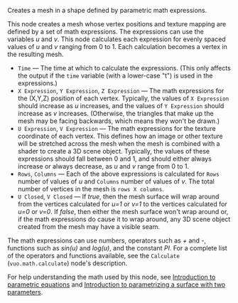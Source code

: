 Creates a mesh in a shape defined by parametric math expressions.

This node creates a mesh whose vertex positions and texture mapping are defined by a set of math expressions. The expressions can use the variables *u* and *v*. This node calculates each expression for evenly spaced values of *u* and *v* ranging from 0 to 1. Each calculation becomes a vertex in the resulting mesh. 

- `Time` — The time at which to calculate the expressions.  (This only affects the output if the `time` variable (with a lower-case "t") is used in the expressions.)
- `X Expression`, `Y Expression`, `Z Expression` — The math expressions for the (X,Y,Z) position of each vertex. Typically, the values of `X Expression` should increase as *u* increases, and the values of `Y Expression` should increase as *v* increases. (Otherwise, the triangles that make up the mesh may be facing backwards, which means they won't be drawn.) 
- `U Expression`, `V Expression` — The math expressions for the texture coordinate of each vertex. This defines how an image or other texture will be stretched across the mesh when the mesh is combined with a shader to create a 3D scene object. Typically, the values of these expressions should fall between 0 and 1, and should either always increase or always decrease, as *u* and *v* range from 0 to 1. 
- `Rows`, `Columns` — Each of the above expressions is calculated for `Rows` number of values of *u* and `Columns` number of values of *v*. The total number of vertices in the mesh is `rows X columns`. 
- `U Closed`, `V Closed` — If *true*, then the mesh surface will wrap around from the vertices calculated for *u=1* or *v=1* to the vertices calculated for *u=0* or *v=0*. If *false*, then either the mesh surface won't wrap around or, if the math expressions do cause it to wrap around, any 3D scene object created from the mesh may have a visible seam. 

The math expressions can use numbers, operators such as *+* and *-*, functions such as *sin(u)* and *log(u)*, and the constant *PI*. For a complete list of the operators and functions available, see the `Calculate` (`vuo.math.calculate`) node's description. 

For help understanding the math used by this node, see [Introduction to parametric equations](https://www.khanacademy.org/video/parametric-equations-1) and [Introduction to parametrizing a surface with two parameters](http://www.khanacademy.org/video/introduction-to-parametrizing-a-surface-with-two-parameters). 
